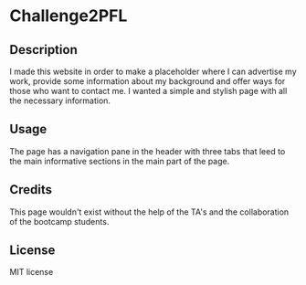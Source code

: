 # Challenge2PFL

## Description 

I made this website in order to make a placeholder where I can advertise my work, provide some information about my background and offer ways for those who want to contact me. I wanted a simple and stylish page with all the necessary information.


## Usage 

The page has a navigation pane in the header with three tabs that leed to the main informative sections in the main part of the page. 


## Credits

This page wouldn't exist without the help of the TA's and the collaboration of the bootcamp students.


## License

MIT license
